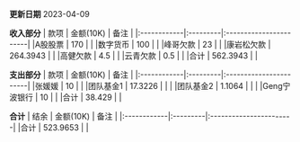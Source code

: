 **更新日期**
2023-04-09

**收入部分**
|   款项    | 金额(10K)     | 备注                    |
|:------------|:---------|:-----------------------|
|A股股票         | 170    |                       |
|数字货币         | 100      |  |
|峰哥欠款         | 23      |  |
|康岩松欠款         | 264.3943  |  |
|高健欠款         | 4.5  |  |
|云青欠款         | 0.5  |  |
|合计         | 562.3943 |                        |

**支出部分**
|   款项    | 金额(10K)     | 备注                    |
|:------------|:---------|:-----------------------|
|张媛媛         | 10      |  |
|团队基金1       | 17.3226 | | |
|团队基金2       | 1.1064 | | |
|Geng宁波银行    | 10         |  |
|合计         | 38.429 |                        |


**合计**
|   结余    | 金额(10K)     | 备注                    |
|:------------|:---------|:-----------------------|
|合计         | 523.9653    |                       |

